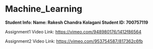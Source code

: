 # Machine_Learning
**Student Info:
Name: Rakesh Chandra Kolagani
Student ID: 700757119**



Assignment1 Video Link: https://vimeo.com/948980176/1412f86564



Assignment2 Video Link: https://vimeo.com/953754587/817362c6fb

